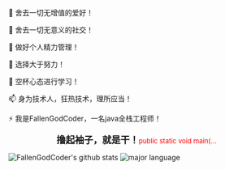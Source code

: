 🔭 舍去一切无增值的爱好！

🌱 舍去一切无意义的社交！

👯 做好个人精力管理！

🤔 选择大于努力！

💬 空杯心态进行学习！

📫 身为技术人，狂热技术，理所应当！
 
⚡ 我是FallenGodCoder，一名java全栈工程师！

<center><font size="4"><strong>撸起袖子，就是干！</strong><font size="2" color="red">public static void main(...</font></font></center>

![FallenGodCoder's github stats](https://github-readme-stats.vercel.app/api?username=AntHubTC&hide_title=false&hide_border=true&show_icons=true&include_all_commits=true&line_height=21&bg_color=0,EC6C6C,FFD479,FFFC79,73FA79&theme=graywhite&locale=cn)
![major language](https://github-readme-stats.vercel.app/api/top-langs/?username=AntHubTC&hide_title=false&hide_border=true&layout=compact&bg_color=0,73FA79,73FDFF,D783FF&theme=graywhite&locale=cn)
